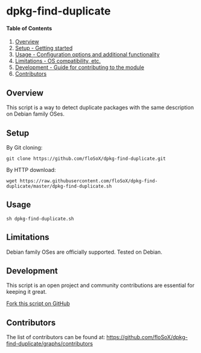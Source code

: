 # dpkg-find-duplicate

#### Table of Contents

1. [Overview](#overview)
2. [Setup - Getting started](#setup)
3. [Usage - Configuration options and additional functionality](#usage)
4. [Limitations - OS compatibility, etc.](#limitations)
5. [Development - Guide for contributing to the module](#development)
6. [Contributors](#contributors)

## Overview

This script is a way to detect duplicate packages with the same description on Debian family OSes.

## Setup

By Git cloning:

```shell
git clone https://github.com/floSoX/dpkg-find-duplicate.git
```
By HTTP download:

```shell
wget https://raw.githubusercontent.com/floSoX/dpkg-find-duplicate/master/dpkg-find-duplicate.sh
```

## Usage

```shell
sh dpkg-find-duplicate.sh
```

## Limitations

Debian family OSes are officially supported. Tested on Debian.

## Development

This script is an open project and community contributions are essential for keeping it great.

[Fork this script on GitHub](https://github.com/floSoX/dpkg-find-duplicate/fork)

## Contributors

The list of contributors can be found at: https://github.com/floSoX/dpkg-find-duplicate/graphs/contributors
